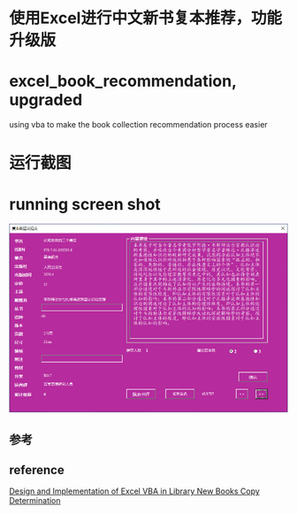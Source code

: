 # 使用Excel进行中文新书复本推荐，功能升级版
# excel_book_recommendation, upgraded
using vba to make the book collection recommendation process easier


# 运行截图
# running screen shot
![screenshot](https://github.com/iftheworld/excel_book_recommendation/raw/master/vba.png)

## 参考
## reference
[Design and Implementation of Excel VBA in Library New Books Copy Determination](https://kns8.cnki.net/KCMS/detail/detail.aspx?dbcode=CJFD&dbname=CJFDLAST2020&filename=DNZS202005024&v=MDUzMDg3RGgxVDNxVHJXTTFGckNVUjdxZlllWnRGeTNrVXJ6QklTUFJmYkc0SE5ITXFvOUhZSVI4ZVgxTHV4WVM=)
